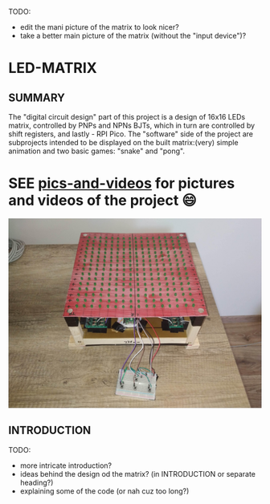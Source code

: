 TODO: 
- edit the mani picture of the matrix to look nicer?
- take a better main picture of the matrix (without the "input device")?

# LED-MATRIX
## SUMMARY
The "digital circuit design" part of this project is a design of 16x16 LEDs matrix, controlled by PNPs and NPNs BJTs, which in turn are controlled by shift registers, and lastly - RPI Pico.
The "software" side of the project are subprojects intended to be displayed on the built matrix:(very) simple animation and two basic games: "snake" and "pong".
# SEE [pics-and-videos](/docs/pics-and-videos) for pictures and videos of the project :smile:
![TEST](/docs/pics-and-videos/led_matrix.jpg)
## INTRODUCTION
TODO: 
- more intricate introduction?
- ideas behind the design od the matrix? (in INTRODUCTION or separate heading?)
- explaining some of the code (or nah cuz too long?)
